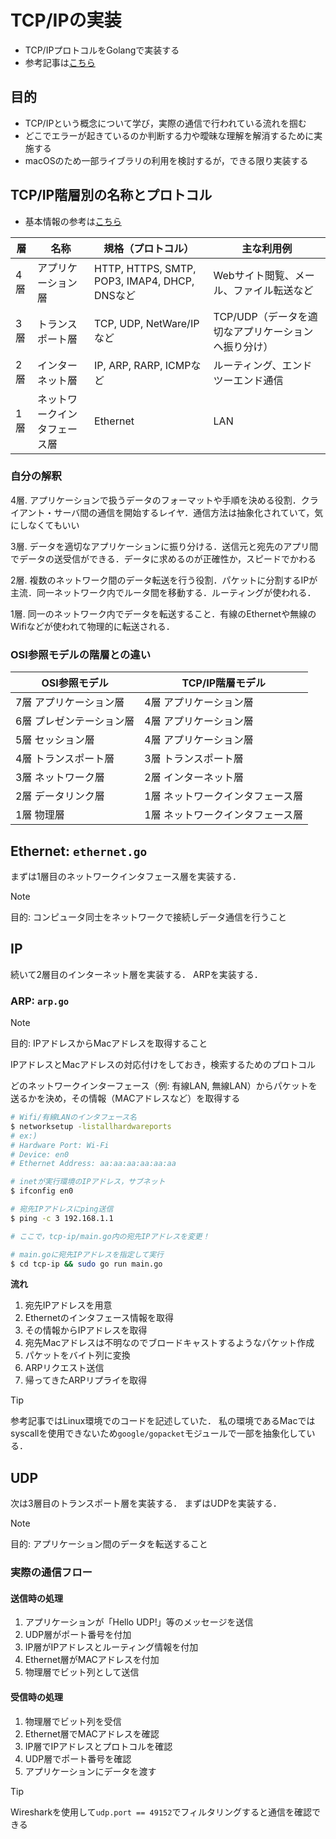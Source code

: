 # TCP/IPの実装
- TCP/IPプロトコルをGolangで実装する
- 参考記事は[こちら](https://zenn.dev/satoken/articles/golang-tcpip)

## 目的
- TCP/IPという概念について学び，実際の通信で行われている流れを掴む
- どこでエラーが起きているのか判断する力や曖昧な理解を解消するために実施する
- macOSのため一部ライブラリの利用を検討するが，できる限り実装する


## TCP/IP階層別の名称とプロトコル
- 基本情報の参考は[こちら](https://www.itmanage.co.jp/column/tcp-ip-protocol/)


| 層  | 名称   | 規格（プロトコル）    | 主な利用例  |
|-----|-------|--------------------|-----------|
| 4層 | アプリケーション層    | HTTP, HTTPS, SMTP, POP3, IMAP4, DHCP, DNSなど   | Webサイト閲覧、メール、ファイル転送など             |
| 3層 | トランスポート層      | TCP, UDP, NetWare/IPなど                        | TCP/UDP（データを適切なアプリケーションへ振り分け）  |
| 2層 | インターネット層      | IP, ARP, RARP, ICMPなど                         | ルーティング、エンドツーエンド通信                 |
| 1層 | ネットワークインタフェース層 | Ethernet                                  | LAN                                         |

### 自分の解釈
4層. アプリケーションで扱うデータのフォーマットや手順を決める役割．クライアント・サーバ間の通信を開始するレイヤ．通信方法は抽象化されていて，気にしなくてもいい

3層. データを適切なアプリケーションに振り分ける．送信元と宛先のアプリ間でデータの送受信ができる．データに求めるのが正確性か，スピードでかわる

2層. 複数のネットワーク間のデータ転送を行う役割．パケットに分割するIPが主流．同一ネットワーク内でルータ間を移動する．ルーティングが使われる．

1層. 同一のネットワーク内でデータを転送すること．有線のEthernetや無線のWifiなどが使われて物理的に転送される．

### OSI参照モデルの階層との違い
| OSI参照モデル           | TCP/IP階層モデル             |
|------------------------|-----------------------------|
| 7層 アプリケーション層  | 4層 アプリケーション層        |
| 6層 プレゼンテーション層| 4層 アプリケーション層      |
| 5層 セッション層        | 4層 アプリケーション層      |
| 4層 トランスポート層    | 3層 トランスポート層          |
| 3層 ネットワーク層      | 2層 インターネット層          |
| 2層 データリンク層      | 1層 ネットワークインタフェース層 |
| 1層 物理層              | 1層 ネットワークインタフェース層 |



## Ethernet: `ethernet.go`
まずは1層目のネットワークインタフェース層を実装する．

> [!NOTE]
> 目的: コンピュータ同士をネットワークで接続しデータ通信を行うこと

## IP
続いて2層目のインターネット層を実装する．
ARPを実装する．


### ARP: `arp.go`

> [!NOTE]
> 目的: IPアドレスからMacアドレスを取得すること

IPアドレスとMacアドレスの対応付けをしておき，検索するためのプロトコル

どのネットワークインターフェース（例: 有線LAN, 無線LAN）からパケットを送るかを決め，その情報（MACアドレスなど）を取得する

```sh
# Wifi/有線LANのインタフェース名
$ networksetup -listallhardwareports
# ex:)
# Hardware Port: Wi-Fi
# Device: en0
# Ethernet Address: aa:aa:aa:aa:aa:aa

# inetが実行環境のIPアドレス，サブネット
$ ifconfig en0

# 宛先IPアドレスにping送信
$ ping -c 3 192.168.1.1

# ここで，tcp-ip/main.go内の宛先IPアドレスを変更！

# main.goに宛先IPアドレスを指定して実行
$ cd tcp-ip && sudo go run main.go
```

**流れ**
1. 宛先IPアドレスを用意
2. Ethernetのインタフェース情報を取得
3. その情報からIPアドレスを取得
4. 宛先Macアドレスは不明なのでブロードキャストするようなパケット作成
5. パケットをバイト列に変換
6. ARPリクエスト送信
7. 帰ってきたARPリプライを取得

> [!TIP]
> 参考記事ではLinux環境でのコードを記述していた．
> 私の環境であるMacではsyscallを使用できないため`google/gopacket`モジュールで一部を抽象化している．

## UDP
次は3層目のトランスポート層を実装する．
まずはUDPを実装する．

> [!NOTE]
> 目的: アプリケーション間のデータを転送すること

### 実際の通信フロー
#### 送信時の処理
1. アプリケーションが「Hello UDP!」等のメッセージを送信
2. UDP層がポート番号を付加
3. IP層がIPアドレスとルーティング情報を付加
4. Ethernet層がMACアドレスを付加
5. 物理層でビット列として送信

#### 受信時の処理
1. 物理層でビット列を受信
2. Ethernet層でMACアドレスを確認
3. IP層でIPアドレスとプロトコルを確認
4. UDP層でポート番号を確認
5. アプリケーションにデータを渡す

> [!TIP]
> Wiresharkを使用して`udp.port == 49152`でフィルタリングすると通信を確認できる
